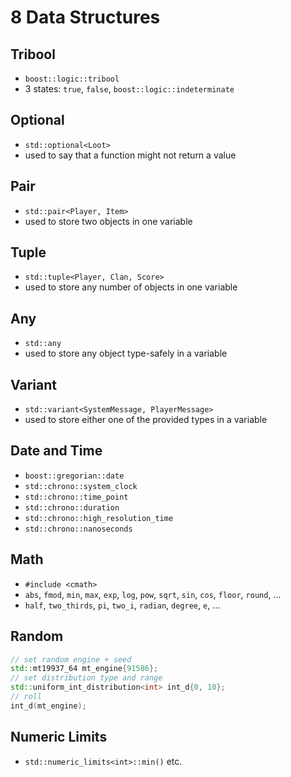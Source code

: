 # 8 Data Structures

## Tribool
- `boost::logic::tribool`
- 3 states: `true`, `false`, `boost::logic::indeterminate`

## Optional
- `std::optional<Loot>`
- used to say that a function might not return a value

## Pair
- `std::pair<Player, Item>`
- used to store two objects in one variable

## Tuple
- `std::tuple<Player, Clan, Score>`
- used to store any number of objects in one variable

## Any
- `std::any`
- used to store any object type-safely in a variable

## Variant
- `std::variant<SystemMessage, PlayerMessage>`
- used to store either one of the provided types in a variable

## Date and Time
- `boost::gregorian::date`
- `std::chrono::system_clock`
- `std::chrono::time_point`
- `std::chrono::duration`
- `std::chrono::high_resolution_time`
- `std::chrono::nanoseconds`

## Math
- `#include <cmath>`
- `abs`, `fmod`, `min`, `max`, `exp`, `log`, `pow`, `sqrt`, `sin`, `cos`, `floor`, `round`, ...
- `half`, `two_thirds`, `pi`, `two_i`, `radian`, `degree`, `e`, ...

## Random
```cpp
// set random engine + seed
std::mt19937_64 mt_engine{91586};
// set distribution type and range
std::uniform_int_distribution<int> int_d{0, 10};
// roll
int_d(mt_engine);
```

## Numeric Limits
- `std::numeric_limits<int>::min()` etc.